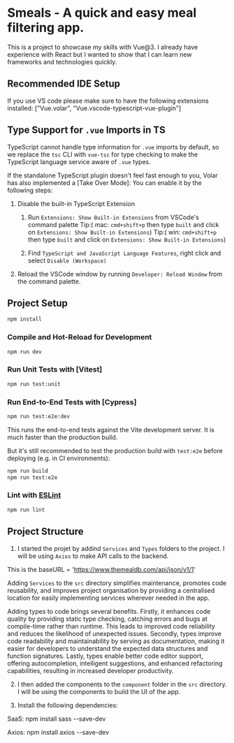 # Smeals - A quick and easy meal filtering app.

This is a project to showcase my skills with Vue@3. I already have experience with React but I wanted to show that I can learn new frameworks and technologies quickly.

## Recommended IDE Setup

If you use VS code please make sure to have the following extensions installed:
["Vue.volar", "Vue.vscode-typescript-vue-plugin"]

## Type Support for `.vue` Imports in TS

TypeScript cannot handle type information for `.vue` imports by default, so we replace the `tsc` CLI with `vue-tsc` for type checking to make the TypeScript language service aware of `.vue` types.

If the standalone TypeScript plugin doesn't feel fast enough to you, Volar has also implemented a [Take Over Mode]: You can enable it by the following steps:

1. Disable the built-in TypeScript Extension
    1) Run `Extensions: Show Built-in Extensions` from VSCode's command palette 
    Tip:( mac: `cmd+shift+p` then type `built` and click on `Extensions: Show Built-in Extensions`)
     Tip:( win: `cmd+shift+p` then type `built` and click on `Extensions: Show Built-in Extensions`)

    2) Find `TypeScript and JavaScript Language Features`, right click and select `Disable (Workspace)`
2. Reload the VSCode window by running `Developer: Reload Window` from the command palette.

## Project Setup

```sh
npm install 
```

### Compile and Hot-Reload for Development

```sh
npm run dev
```


### Run Unit Tests with [Vitest]

```sh
npm run test:unit
```

### Run End-to-End Tests with [Cypress]

```sh
npm run test:e2e:dev
```

This runs the end-to-end tests against the Vite development server.
It is much faster than the production build.

But it's still recommended to test the production build with `test:e2e` before deploying (e.g. in CI environments):

```sh
npm run build
npm run test:e2e
```

### Lint with [ESLint](https://eslint.org/)

```sh
npm run lint
```

## Project Structure

1.  I started the projet by addind `Services` and `Types` folders to the project. I will be using `Axios` to make API calls to the backend.

This is the baseURL = 'https://www.themealdb.com/api/json/v1/1'


Adding `Services` to the `src` directory simplifies maintenance, promotes code reusability, and improves project organisation by providing a centralised location for easily implementing services wherever needed in the app.

Adding types to code brings several benefits. Firstly, it enhances code quality by providing static type checking, catching errors and bugs at compile-time rather than runtime. This leads to improved code reliability and reduces the likelihood of unexpected issues. Secondly, types improve code readability and maintainability by serving as documentation, making it easier for developers to understand the expected data structures and function signatures. Lastly, types enable better code editor support, offering autocompletion, intelligent suggestions, and enhanced refactoring capabilities, resulting in increased developer productivity.

2. I then added the components to the `component` folder in the `src` directory. I will be using the components to build the UI of the app.

3. Install the following dependencies:

SaaS:
npm install sass --save-dev

Axios: 
npm install axios --save-dev





